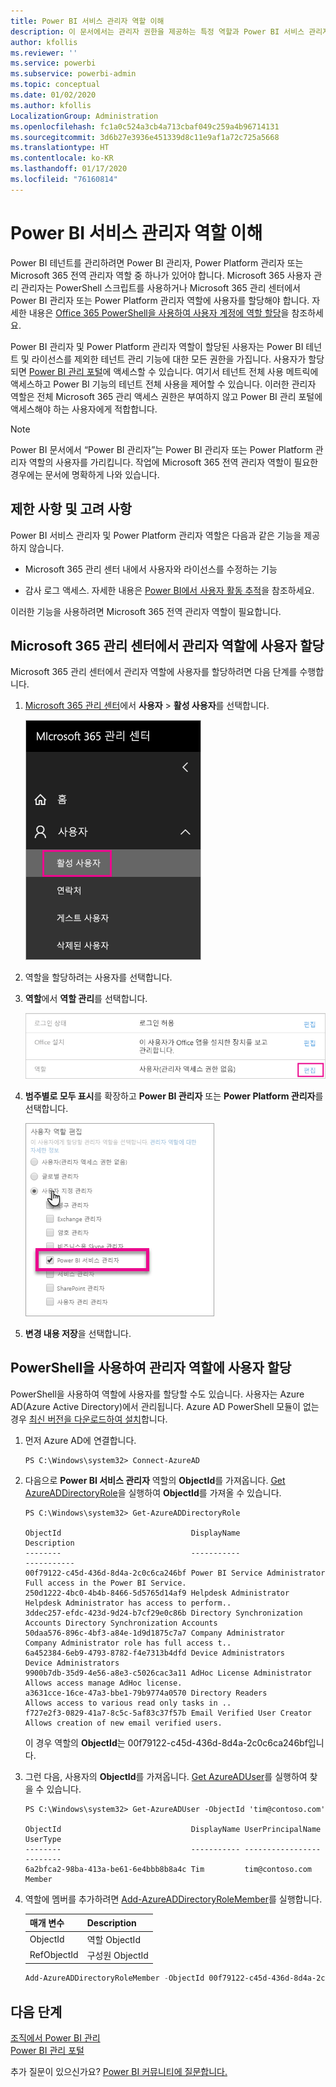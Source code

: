 ```yaml
---
title: Power BI 서비스 관리자 역할 이해
description: 이 문서에서는 관리자 권한을 제공하는 특정 역할과 Power BI 서비스 관리자에 대해 설명합니다.
author: kfollis
ms.reviewer: ''
ms.service: powerbi
ms.subservice: powerbi-admin
ms.topic: conceptual
ms.date: 01/02/2020
ms.author: kfollis
LocalizationGroup: Administration
ms.openlocfilehash: fc1a0c524a3cb4a713cbaf049c259a4b96714131
ms.sourcegitcommit: 3d6b27e3936e451339d8c11e9af1a72c725a5668
ms.translationtype: HT
ms.contentlocale: ko-KR
ms.lasthandoff: 01/17/2020
ms.locfileid: "76160814"
---
```

# <a name="understanding-power-bi-service-administrator-roles"></a>Power BI 서비스 관리자 역할 이해

Power BI 테넌트를 관리하려면 Power BI 관리자, Power Platform 관리자 또는 Microsoft 365 전역 관리자 역할 중 하나가 있어야 합니다. Microsoft 365 사용자 관리 관리자는 PowerShell 스크립트를 사용하거나 Microsoft 365 관리 센터에서 Power BI 관리자 또는 Power Platform 관리자 역할에 사용자를 할당해야 합니다. 자세한 내용은 [Office 365 PowerShell을 사용하여 사용자 계정에 역할 할당](/office365/enterprise/powershell/assign-roles-to-user-accounts-with-office-365-powershell)을 참조하세요.

Power BI 관리자 및 Power Platform 관리자 역할이 할당된 사용자는 Power BI 테넌트 및 라이선스를 제외한 테넌트 관리 기능에 대한 모든 권한을 가집니다. 사용자가 할당되면 [Power BI 관리 포털](service-admin-portal.md)에 액세스할 수 있습니다. 여기서 테넌트 전체 사용 메트릭에 액세스하고 Power BI 기능의 테넌트 전체 사용을 제어할 수 있습니다. 이러한 관리자 역할은 전체 Microsoft 365 관리 액세스 권한은 부여하지 않고 Power BI 관리 포털에 액세스해야 하는 사용자에게 적합합니다.

> [!NOTE]
> Power BI 문서에서 “Power BI 관리자”는 Power BI 관리자 또는 Power Platform 관리자 역할의 사용자를 가리킵니다. 작업에 Microsoft 365 전역 관리자 역할이 필요한 경우에는 문서에 명확하게 나와 있습니다.

## <a name="limitations-and-considerations"></a>제한 사항 및 고려 사항

Power BI 서비스 관리자 및 Power Platform 관리자 역할은 다음과 같은 기능을 제공하지 않습니다.

* Microsoft 365 관리 센터 내에서 사용자와 라이선스를 수정하는 기능

* 감사 로그 액세스. 자세한 내용은 [Power BI에서 사용자 활동 추적](service-admin-auditing.md)을 참조하세요.

이러한 기능을 사용하려면 Microsoft 365 전역 관리자 역할이 필요합니다.

## <a name="assign-users-to-an-admin-role-in-the-microsoft-365-admin-center"></a>Microsoft 365 관리 센터에서 관리자 역할에 사용자 할당

Microsoft 365 관리 센터에서 관리자 역할에 사용자를 할당하려면 다음 단계를 수행합니다.

1. [Microsoft 365 관리 센터](https://portal.office.com/adminportal/home#/homepage)에서 **사용자** > **활성 사용자**를 선택합니다.

    ![Microsoft 365 관리 센터](media/service-admin-role/powerbi-admin-users.png)

1. 역할을 할당하려는 사용자를 선택합니다.

1. **역할**에서 **역할 관리**를 선택합니다.

    ![역할 관리](media/service-admin-role/powerbi-admin-edit-roles.png)

1. **범주별로 모두 표시**를 확장하고 **Power BI 관리자** 또는 **Power Platform 관리자**를 선택합니다.

    ![관리자 역할 선택](media/service-admin-role/powerbi-admin-role.png)

1. **변경 내용 저장**을 선택합니다.

## <a name="assign-users-to-the-admin-role-with-powershell"></a>PowerShell을 사용하여 관리자 역할에 사용자 할당

PowerShell을 사용하여 역할에 사용자를 할당할 수도 있습니다. 사용자는 Azure AD(Azure Active Directory)에서 관리됩니다. Azure AD PowerShell 모듈이 없는 경우 [최신 버전을 다운로드하여 설치](https://www.powershellgallery.com/packages/AzureAD/)합니다.

1. 먼저 Azure AD에 연결합니다.
   ```
   PS C:\Windows\system32> Connect-AzureAD
   ```

1. 다음으로 **Power BI 서비스 관리자** 역할의 **ObjectId**를 가져옵니다. [Get AzureADDirectoryRole](/powershell/module/azuread/get-azureaddirectoryrole)을 실행하여 **ObjectId**를 가져올 수 있습니다.

    ```
    PS C:\Windows\system32> Get-AzureADDirectoryRole

    ObjectId                             DisplayName                        Description
    --------                             -----------                        -----------
    00f79122-c45d-436d-8d4a-2c0c6ca246bf Power BI Service Administrator     Full access in the Power BI Service.
    250d1222-4bc0-4b4b-8466-5d5765d14af9 Helpdesk Administrator             Helpdesk Administrator has access to perform..
    3ddec257-efdc-423d-9d24-b7cf29e0c86b Directory Synchronization Accounts Directory Synchronization Accounts
    50daa576-896c-4bf3-a84e-1d9d1875c7a7 Company Administrator              Company Administrator role has full access t..
    6a452384-6eb9-4793-8782-f4e7313b4dfd Device Administrators              Device Administrators
    9900b7db-35d9-4e56-a8e3-c5026cac3a11 AdHoc License Administrator        Allows access manage AdHoc license.
    a3631cce-16ce-47a3-bbe1-79b9774a0570 Directory Readers                  Allows access to various read only tasks in ..
    f727e2f3-0829-41a7-8c5c-5af83c37f57b Email Verified User Creator        Allows creation of new email verified users.
    ```

    이 경우 역할의 **ObjectId**는 00f79122-c45d-436d-8d4a-2c0c6ca246bf입니다.

1. 그런 다음, 사용자의 **ObjectId**를 가져옵니다. [Get AzureADUser](/powershell/module/azuread/get-azureaduser)를 실행하여 찾을 수 있습니다.

    ```
    PS C:\Windows\system32> Get-AzureADUser -ObjectId 'tim@contoso.com'

    ObjectId                             DisplayName UserPrincipalName      UserType
    --------                             ----------- -----------------      --------
    6a2bfca2-98ba-413a-be61-6e4bbb8b8a4c Tim         tim@contoso.com        Member
    ```

1. 역할에 멤버를 추가하려면 [Add-AzureADDirectoryRoleMember](/powershell/module/azuread/add-azureaddirectoryrolemember)를 실행합니다.

    | 매개 변수 | Description |
    | --- | --- |
    | ObjectId |역할 ObjectId |
    | RefObjectId |구성원 ObjectId |

    ```powershell
    Add-AzureADDirectoryRoleMember -ObjectId 00f79122-c45d-436d-8d4a-2c0c6ca246bf -RefObjectId 6a2bfca2-98ba-413a-be61-6e4bbb8b8a4c
    ```

## <a name="next-steps"></a>다음 단계

[조직에서 Power BI 관리](service-admin-administering-power-bi-in-your-organization.md)  
[Power BI 관리 포털](service-admin-portal.md)  

추가 질문이 있으신가요? [Power BI 커뮤니티에 질문합니다.](https://community.powerbi.com/)